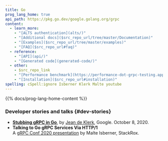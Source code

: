 ```yaml
---
title: Go
prog_lang_home: true
api_path: https://pkg.go.dev/google.golang.org/grpc
content:
  - learn_more:
    - "[ALTS authentication](alts/)"
    - "[Additional docs]($src_repo_url/tree/master/Documentation)"
    - "[Examples]($src_repo_url/tree/master/examples)"
    - "[FAQ]($src_repo_url#faq)"
  - reference:
    - "[API](api/)"
    - "[Generated code](generated-code/)"
  - other:
    - $src_repo_link
    - "[Performance benchmark](https://performance-dot-grpc-testing.appspot.com/explore?dashboard=5652536396611584&widget=490377658&container=1286539696)"
    - "[Installation]($src_repo_url#installation)"
spelling: cSpell:ignore Isberner Klerk Malte youtube
---
```


{{% docs/prog-lang-home-content %}}

### Developer stories and talks {#dev-stories}

- **[Stubbing gRPC in Go](https://jadekler.github.io/2020/10/08/stubbing-grpc.html)**,
  by [Jean de Klerk](https://github.com/jadekler), Google. October 8, 2020.
- **Talking to Go gRPC Services Via HTTP/1**
  <a class="icon" href="https://youtu.be/Vbw8h0RCn2E"><i class="fab fa-youtube"></i></a>
  <a class="icon" href="https://static.sched.com/hosted_files/grpcconf20/c9/TalkingToGoGRPCviaHTTP1-gRPCConf2020-MalteIsberner.pdf"><i class="fas fa-file"></i></a><br>
  A [gRPC Conf 2020 presentation](https://sched.co/cRfW)
  by Malte Isberner, StackRox.

[Performance benchmark]: https://performance-dot-grpc-testing.appspot.com/explore?dashboard=5652536396611584&widget=490377658&container=1286539696
